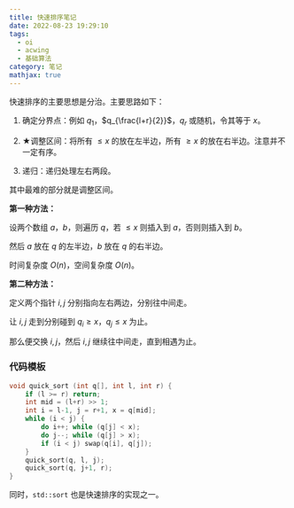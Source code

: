 ```yaml
---
title: 快速排序笔记
date: 2022-08-23 19:29:10
tags:
  - oi
  - acwing
  - 基础算法
category: 笔记
mathjax: true
---
```

快速排序的主要思想是分治。主要思路如下：

1. 确定分界点：例如 $q_1$，$q_{\frac{l+r}{2}}$，$q_r$ 或随机，令其等于 $x$。

2. ★调整区间：将所有 $\leq x$ 的放在左半边，所有 $\geq x$ 的放在右半边。注意并不一定有序。

3. 递归：递归处理左右两段。

其中最难的部分就是调整区间。

**第一种方法：**

设两个数组 $a$，$b$，则遍历 $q$，若 $\leq x$ 则插入到 $a$，否则则插入到 $b$。

然后 $a$ 放在 $q$ 的左半边，$b$ 放在 $q$ 的右半边。

时间复杂度 $O(n)$，空间复杂度 $O(n)$。

**第二种方法：**

定义两个指针 $i, j$ 分别指向左右两边，分别往中间走。

让 $i, j$ 走到分别碰到 $q_i \geq x$，$q_j \leq x$ 为止。

那么便交换 $i, j$，然后 $i, j$ 继续往中间走，直到相遇为止。

### 代码模板

```c++
void quick_sort (int q[], int l, int r) {
    if (l >= r) return;
    int mid = (l+r) >> 1;
    int i = l-1, j = r+1, x = q[mid];
    while (i < j) {
        do i++; while (q[j] < x);
        do j--; while (q[j] > x);
        if (i < j) swap(q[i], q[j]);
    }
    quick_sort(q, l, j);
    quick_sort(q, j+1, r);
}
```

同时，`std::sort` 也是快速排序的实现之一。